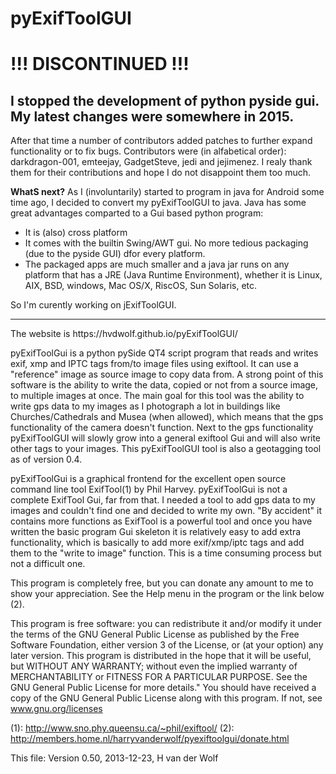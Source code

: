 # pyExifToolGUI

# !!! DISCONTINUED !!!
## I stopped the development of python pyside gui. My latest changes were somewhere in 2015. 
After that time a number of contributors added patches to further expand functionality or to fix bugs.
Contributors were (in alfabetical order): darkdragon-001, emteejay, GadgetSteve, jedi and jejimenez.
I realy thank them for their contributions and hope I do not disappoint them too much.

**WhatS next?**
As I (involuntarily) started to program in java for Android some time ago, I decided to convert my pyExifToolGUI to java. 
Java has some great advantages comparted to a Gui based python program:
* It is (also) cross platform
* It comes with the builtin Swing/AWT gui. No more tedious packaging (due to the pyside GUI) dfor every platform.
* The packaged apps are much smaller and a java jar runs on any platform that has a JRE (Java Runtime Environment), whether it is Linux, AIX, BSD, windows, Mac OS/X, RiscOS, Sun Solaris, etc.

So I'm curently working on jExifToolGUI.

<hr>
The website is https://hvdwolf.github.io/pyExifToolGUI/

pyExifToolGui is a python pySide QT4 script program that reads and writes
exif, xmp and IPTC tags from/to image files using exiftool. It can use a
"reference" image as source image to copy data from. 
A strong point of this software is the ability to write the data,
copied or not from a source image, to multiple images at once.
The main goal for this tool was the ability to write gps data to my images as I
photograph a lot in buildings like Churches/Cathedrals and Musea (when allowed),
which means that the gps functionality of the camera doesn't function.
Next to the gps functionality pyExifToolGUI will slowly grow into a general 
exiftool Gui and will also write other tags to your images.
This pyExifToolGUI tool is also a geotagging tool as of version 0.4.

pyExifToolGui is a graphical frontend for the excellent open source
command line tool ExifTool(1) by Phil Harvey.
pyExifToolGui is not a complete ExifTool Gui, far from that.
I needed a tool to add gps data to my images and couldn't find one
and decided to write my own. 
"By accident" it contains more functions as ExifTool is a powerful tool
and once you have written the basic program Gui skeleton it is relatively easy
to add extra functionality, which is basically to add more exif/xmp/iptc 
tags and add them to the "write to image" function. This is a time consuming 
process but not a difficult one.

This program is completely free, but you can donate any amount to me to show
your appreciation. See the Help menu in the program or the link below (2).

This program is free software: you can redistribute it and/or
modify it under the terms of the GNU General Public License
as published by the Free Software Foundation, either version
3 of the License, or (at your option) any later version.
This program is distributed in the hope that it will be useful,
but WITHOUT ANY WARRANTY; without even the implied
warranty of MERCHANTABILITY or FITNESS FOR A PARTICULAR
PURPOSE.  See the GNU General Public License for more details."
You should have received a copy of the GNU General Public
License along with this program.  If not, see www.gnu.org/licenses


(1): http://www.sno.phy.queensu.ca/~phil/exiftool/
(2): http://members.home.nl/harryvanderwolf/pyexiftoolgui/donate.html


This file: Version 0.50, 2013-12-23, H van der Wolf
